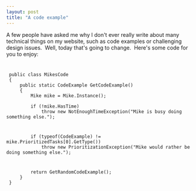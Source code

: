 ```yaml
---
layout: post
title: "A code example"
---
```


<p>A few people have asked me why I don't ever really write about many technical things on my website, such as code examples or challenging design issues.&nbsp; Well, today that's going to change.&nbsp; Here's some code for you to enjoy:</p>
<code> 
<p>&nbsp;public class MikesCode<br/>&nbsp;{<br/>&nbsp;&nbsp;&nbsp;&nbsp; public static CodeExample GetCodeExample()<br/>&nbsp;&nbsp;&nbsp;&nbsp; {<br/>&nbsp;&nbsp;&nbsp;&nbsp;&nbsp;&nbsp;&nbsp;&nbsp; Mike mike = Mike.Instance();<br/>&nbsp;&nbsp;<br/>&nbsp;&nbsp;&nbsp;&nbsp;&nbsp;&nbsp;&nbsp;&nbsp; if (!mike.HasTime)<br/>&nbsp;&nbsp;&nbsp;&nbsp;&nbsp;&nbsp;&nbsp;&nbsp;&nbsp;&nbsp;&nbsp;&nbsp; throw new NotEnoughTimeException("Mike is busy doing something else.");</p>
<p>&nbsp;&nbsp;&nbsp;&nbsp;&nbsp;&nbsp;&nbsp;&nbsp;&nbsp;if (typeof(CodeExample) != mike.PrioritizedTasks[0].GetType())&nbsp;&nbsp;<br/>&nbsp;&nbsp;&nbsp;&nbsp;&nbsp;&nbsp;&nbsp;&nbsp;&nbsp;&nbsp;&nbsp;&nbsp; throw new PrioritizationException("Mike would rather be doing something else.");</p>
<p>&nbsp;&nbsp;&nbsp;&nbsp;&nbsp;&nbsp;&nbsp;&nbsp; return&nbsp;GetRandomCodeExample();<br/>&nbsp;&nbsp;&nbsp;&nbsp; }<br/>&nbsp;}<br/></p>
</code> 
